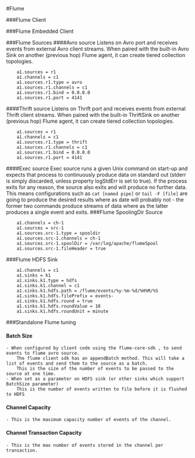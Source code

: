 #Flume

###Flume Client

###Flume Embedded Client

###Flume Sources
####Avro source
Listens on Avro port and receives events from external Avro client streams. When paired with the built-in Avro Sink on another (previous hop) Flume agent, it can create tiered collection topologies.
```
	a1.sources = r1
	a1.channels = c1
	a1.sources.r1.type = avro
	a1.sources.r1.channels = c1
	a1.sources.r1.bind = 0.0.0.0
	a1.sources.r1.port = 4141
```
####Thrift source
Listens on Thrift port and receives events from external Thrift client streams. When paired with the built-in ThriftSink on another (previous hop) Flume agent, it can create tiered collection topologies.
```
	a1.sources = r1
	a1.channels = c1
	a1.sources.r1.type = thrift
	a1.sources.r1.channels = c1
	a1.sources.r1.bind = 0.0.0.0
	a1.sources.r1.port = 4141
```
####Exec source
Exec source runs a given Unix command on start-up and expects that process to continuously produce data on standard out (stderr is simply discarded, unless property logStdErr is set to true). If the process exits for any reason, the source also exits and will produce no further data. This means configurations such as `cat [named pipe]` or `tail -F [file]` are going to produce the desired results where as date will probably not - the former two commands produce streams of data where as the latter produces a single event and exits.
###Flume SpoolingDir Source
```
	a1.channels = ch-1
	a1.sources = src-1
	a1.sources.src-1.type = spooldir
	a1.sources.src-1.channels = ch-1
	a1.sources.src-1.spoolDir = /var/log/apache/flumeSpool
	a1.sources.src-1.fileHeader = true
```

###Flume HDFS Sink
```
	a1.channels = c1
	a1.sinks = k1
	a1.sinks.k1.type = hdfs
	a1.sinks.k1.channel = c1
	a1.sinks.k1.hdfs.path = /flume/events/%y-%m-%d/%H%M/%S
	a1.sinks.k1.hdfs.filePrefix = events-
	a1.sinks.k1.hdfs.round = true
	a1.sinks.k1.hdfs.roundValue = 10
	a1.sinks.k1.hdfs.roundUnit = minute
```

###Standalone Flume tuning

#### Batch Size
	- When configured by client code using the flume-core-sdk , to send events to flume avro source.
		The flume client sdk has an appendBatch method. This will take a list of events and send them to the source as a batch. 
		This is the size of the number of events to be passed to the source at one time.
	- When set as a parameter on HDFS sink (or other sinks which support BatchSize parameter)
		This is the number of events written to file before it is flushed to HDFS
#### Channel Capacity
	- This is the maximum capacity number of events of the channel.
#### Channel Transaction Capacity
	- This is the max number of events stored in the channel per transaction.

